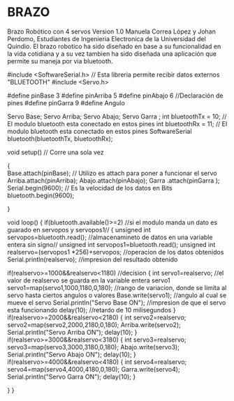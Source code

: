 # BRAZO
Brazo Robótico con 4 servos
Version 1.0
Manuela Correa López y Johan Perdomo, Estudiantes de Ingenieria Electronica de la Universidad del Quindio. 
El brazo robotico ha sido diseñado en base a su funcionalidad en la vida cotidiana y a su vez tambien ha sido 
diseñada una aplicación que permite su maneja por via bluetooth.

#include <SoftwareSerial.h>     // Esta libreria permite recibir datos externos "BLUETOOTH"
#include <Servo.h>

#define pinBase 3
#define pinArriba 5
#define pinAbajo 6        //Declaración de pines 
#define pinGarra 9
#define Angulo 

Servo Base;
Servo Arriba;
Servo Abajo;
Servo Garra ;
int bluetoothTx = 10; // El modulo bluetooth esta conectado en estos pines
int bluetoothRx = 11; // El modulo bluetooth esta conectado en estos pines
SoftwareSerial bluetooth(bluetoothTx, bluetoothRx);


void setup()                  // Corre una sola vez         

{      
Base.attach(pinBase);         // Utilizo es attach para poner a funcionar el servo
Arriba.attach(pinArriba);
Abajo.attach(pinAbajo);
Garra .attach(pinGarra );
Serial.begin(9600);           // Es la velocidad de los datos en Bits 
bluetooth.begin(9600);

}

void loop()
{
  if(bluetooth.available()>=2)  //si el modulo manda un dato es guarado en servopos y servopos1//
 {
  unsigned int servopos=bluetooth.read(); //almacenamineto de datos en una variable entera sin signo//
  unsigned int servopos1=bluetooth.read();
  unsigned int realservo=(servopos1 *256)+servopos; //operacion de los datos obtenidos
  Serial.println(realservo);              //impresion del resultado obtenido

  if(realservo>=1000&&realservo<1180) //decision
   {
    int servo1=realservo;  //el valor de realservo se guarda en la variable entera servo1
    servo1=map(servo1,1000,1180,0,180); //rango de variacion, donde se limita al servo hasta ciertos angulos o valores
    Base.write(servo1);          //angulo al cual se mueve el servo 
    Serial.println("Servo Base ON"); //impresion de que el servo esta funcionando 
    delay(10);                   //retardo de 10 milisegundos
   }
  if(realservo>=2000&&realservo<2180)
   {
    int servo2=realservo;
    servo2=map(servo2,2000,2180,0,180);
    Arriba.write(servo2);
    Serial.println("Servo Arriba ON");
    delay(10);
   }
   if(realservo>=3000&&realservo<3180)
   {
    int servo3=realservo;
    servo3=map(servo3,3000,3180,0,180);
    Abajo.write(servo3);
    Serial.println("Servo Abajo ON");
    delay(10);
   }
   if(realservo>=4000&&realservo<4180)
   {
    int servo4=realservo;
    servo4=map(servo4,4000,4180,0,180);
    Garra.write(servo4);
    Serial.println("Servo Garra ON");
    delay(10);
   }
  
  }
}












